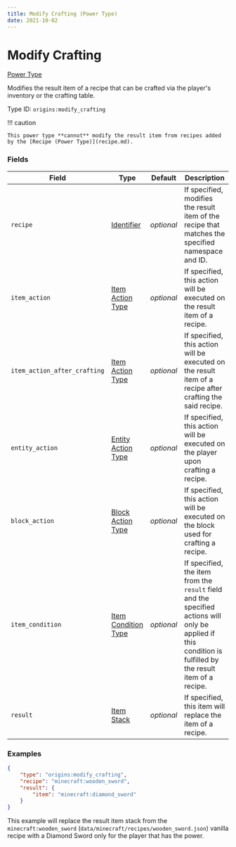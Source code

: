 ```yaml
---
title: Modify Crafting (Power Type)
date: 2021-10-02
---
```


# Modify Crafting

[Power Type](../power_types.md)

Modifies the result item of a recipe that can be crafted via the player's inventory or the crafting table.

Type ID: `origins:modify_crafting`

!!! caution

    This power type **cannot** modify the result item from recipes added by the [Recipe (Power Type)](recipe.md).


### Fields

Field | Type | Default | Description
------|------|---------|-------------
`recipe` | [Identifier](../data_types/identifier.md) | _optional_ | If specified, modifies the result item of the recipe that matches the specified namespace and ID.
`item_action` | [Item Action Type](../item_action_types.md) | _optional_ | If specified, this action will be executed on the result item of a recipe.
`item_action_after_crafting` | [Item Action Type](../item_action_types.md) | _optional_ | If specified, this action will be executed on the result item of a recipe after crafting the said recipe.
`entity_action` | [Entity Action Type](../entity_action_types.md) | _optional_ | If specified, this action will be executed on the player upon crafting a recipe.
`block_action` | [Block Action Type](../block_action_types.md) | _optional_ | If specified, this action will be executed on the block used for crafting a recipe.
`item_condition` | [Item Condition Type](../item_condition_types.md) | _optional_ | If specified, the item from the `result` field and the specified actions will only be applied if this condition is fulfilled by the result item of a recipe.
`result` | [Item Stack](../data_types/item_stack.md) | _optional_ | If specified, this item will replace the item of a recipe.


### Examples

```json
{
    "type": "origins:modify_crafting",
    "recipe": "minecraft:wooden_sword",
    "result": {
        "item": "minecraft:diamond_sword"
    }
}
```

This example will replace the result item stack from the `minecraft:wooden_sword` (`data/minecraft/recipes/wooden_sword.json`) vanilla recipe with a Diamond Sword only for the player that has the power.
